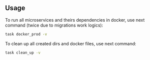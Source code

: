 ## Usage

To run all microservices and theirs dependencies in 
docker, use next command (twice due to migrations work logics):

```bash
task docker_prod -v
```

To clean up all created dirs and docker files, use next command:
```bash
task clean_up -v
```
